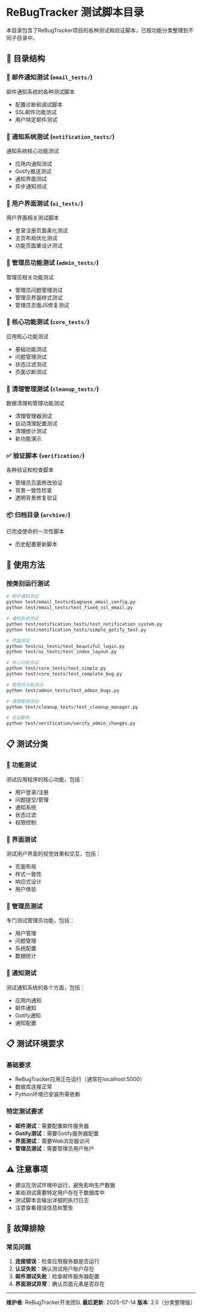 # ReBugTracker 测试脚本目录

本目录包含了ReBugTracker项目的各种测试和验证脚本，已按功能分类整理到不同子目录中。

## 📁 目录结构

### 📧 邮件通知测试 (`email_tests/`)
邮件通知系统的各种测试脚本
- 配置诊断和调试脚本
- SSL邮件功能测试
- 用户特定邮件测试

### 🔔 通知系统测试 (`notification_tests/`)
通知系统核心功能测试
- 应用内通知测试
- Gotify推送测试
- 通知界面测试
- 异步通知测试

### 🎨 用户界面测试 (`ui_tests/`)
用户界面相关测试脚本
- 登录注册页面美化测试
- 主页布局优化测试
- 功能页面重设计测试

### 👑 管理员功能测试 (`admin_tests/`)
管理员相关功能测试
- 管理员问题管理测试
- 管理员界面样式测试
- 管理员页面JS修复测试

### 🧪 核心功能测试 (`core_tests/`)
应用核心功能测试
- 基础功能测试
- 问题管理测试
- 状态过滤测试
- 页面诊断测试

### 🧹 清理管理测试 (`cleanup_tests/`)
数据清理和管理功能测试
- 清理管理器测试
- 自动清理配置测试
- 清理统计测试
- 新功能演示

### ✅ 验证脚本 (`verification/`)
各种验证和检查脚本
- 管理员页面修改验证
- 背景一致性检查
- 透明背景修复验证

### 📦 归档目录 (`archive/`)
已完成使命的一次性脚本
- 历史配置更新脚本

## 🚀 使用方法

### 按类别运行测试
```bash
# 邮件通知测试
python test/email_tests/diagnose_email_config.py
python test/email_tests/test_fixed_ssl_email.py

# 通知系统测试
python test/notification_tests/test_notification_system.py
python test/notification_tests/simple_gotify_test.py

# 界面测试
python test/ui_tests/test_beautiful_login.py
python test/ui_tests/test_index_layout.py

# 核心功能测试
python test/core_tests/test_simple.py
python test/core_tests/test_complete_bug.py

# 管理员功能测试
python test/admin_tests/test_admin_bugs.py

# 清理管理测试
python test/cleanup_tests/test_cleanup_manager.py

# 验证脚本
python test/verification/verify_admin_changes.py
```

## 📋 测试分类

### 🔧 功能测试
测试应用程序的核心功能，包括：
- 用户登录/注册
- 问题提交/管理
- 通知系统
- 状态过滤
- 权限控制

### 🎯 界面测试
测试用户界面的视觉效果和交互，包括：
- 页面布局
- 样式一致性
- 响应式设计
- 用户体验

### 🔐 管理员测试
专门测试管理员功能，包括：
- 用户管理
- 问题管理
- 系统配置
- 数据统计

### 📢 通知测试
测试通知系统的各个方面，包括：
- 应用内通知
- 邮件通知
- Gotify通知
- 通知配置

## 📋 测试环境要求

### 基础要求
- ReBugTracker应用正在运行（通常在localhost:5000）
- 数据库连接正常
- Python环境已安装所需依赖

### 特定测试要求
- **邮件测试**：需要配置邮件服务器
- **Gotify测试**：需要Gotify服务器配置
- **界面测试**：需要Web浏览器访问
- **管理员测试**：需要管理员用户账户

## ⚠️ 注意事项

- 建议在测试环境中运行，避免影响生产数据
- 某些测试需要特定用户存在于数据库中
- 测试脚本会输出详细的执行日志
- 注意查看错误信息和警告

## 🔧 故障排除

### 常见问题
1. **连接错误**：检查应用服务器是否运行
2. **认证失败**：确认测试用户账户存在
3. **邮件测试失败**：检查邮件服务器配置
4. **界面测试异常**：确认页面元素是否存在

---

**维护者**: ReBugTracker开发团队
**最后更新**: 2025-07-14
**版本**: 2.0（分类整理版）
